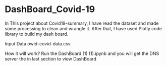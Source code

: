 # DashBoard_Covid-19
In  This project about Covid19-summary, I have read the dataset and made some processing to clean and wrangle it. 
After that, I have used Plotly code library to build my dash board.

Input Data owid-covid-data.csv.

How it will work?
Run the DashBoard (1) (1).ipynb and you will get the DNS server the in last section to view DashBoard
